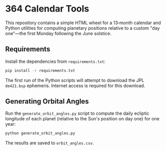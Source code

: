 # 364 Calendar Tools

This repository contains a simple HTML wheel for a 13‑month calendar and
Python utilities for computing planetary positions relative to a custom
"day one"—the first Monday following the June solstice.

## Requirements

Install the dependencies from `requirements.txt`:

```bash
pip install -r requirements.txt
```

The first run of the Python scripts will attempt to download the JPL
`de421.bsp` ephemeris. Internet access is required for this download.

## Generating Orbital Angles

Run the `generate_orbit_angles.py` script to compute the daily ecliptic
longitude of each planet (relative to the Sun's position on day one) for
one year:

```bash
python generate_orbit_angles.py
```

The results are saved to `orbit_angles.csv`.
